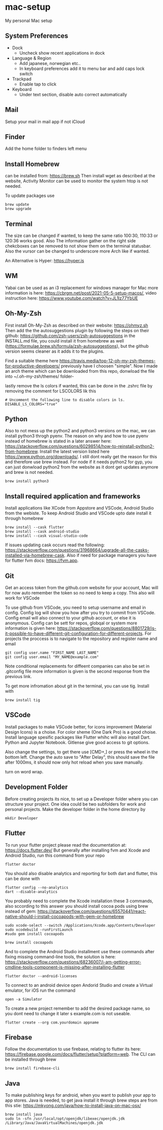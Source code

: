 # mac-setup
My personal Mac setup

## System Preferences
* Dock
  * Uncheck show recent applications in dock
* Language & Region
  * Add japanese, norwegian etc..
  * In keyboard preferences add it to menu bar and add caps lock switch
* Trackpad
  * Enable tap to click
* Keyboard
  * Under text section, disable auto correct automatically 

## Mail
Setup your mail in mail app if not iCloud

## Finder
Add the home folder to finders left menu

## Install Homebrew
can be installed from: https://brew.sh
Then install wget as described at the website, Activity Monitor can be used to monitor the system htop is not needed.

To update packages use
```
brew update
brew upgrade
```

## Terminal

The size can be changed if wanted, to keep the same ratio 100:30, 110:33 or 120:36 works good. Also The information gather on the right side chekcboxes can be removed to not show them on the terminal statusbar. Also the vursor can be changed to underscore more Arch like if wanted.

An Alternative is Hyper: https://hyper.is

## WM
Yabai can be used as an i3 replacement for windows manager for Mac more information is here: https://cbrgm.net/post/2021-05-5-setup-macos/, video instruction here: https://www.youtube.com/watch?v=JL1lz77YbUE

## Oh-My-Zsh
First install Oh-My-Zsh as described on their website: https://ohmyz.sh
Then add the the autosuggestions plugin by following the steps on their github: https://github.com/zsh-users/zsh-autosuggestions in the INSTALL.md file, you could install it from homebrew as well (https://formulae.brew.sh/formula/zsh-autosuggestions), but the github version seems cleaner as it adds it to the plugins.

Find a suitable theme here https://travis.media/top-12-oh-my-zsh-themes-for-productive-developers/ previously have I choosen "simple". Now I made an arch theme which can be downloaded from this repo, donwload the file into ~/.oh-my-zsh/themes/ folder-

lastly remove the ls colors if wanted, this can be done in the .zshrc file by removing the comment for LSCOLORS lik this
```
# Uncomment the following line to disable colors in ls.
DISABLE_LS_COLORS="true"
```

## Python
Also to not mess up the python2 and python3 versions on the mac, we can install python3 throgh pyenv. The reason on why and how to use pyenv instead of homebrew is stated in a later answer here: https://stackoverflow.com/questions/60298514/how-to-reinstall-python2-from-homebrew. Install the latest version listed here https://www.python.org/downloads/. I still dont really get the reason for this and therefore use brew instead. For node if it needs python2 for gyp, you can just donwload python2 from the website as it dont get updates anymore and brew is not needed.

```
brew install python3
```

## Install required application and frameworks
Install applications like XCode from Appstore and VSCode, Android Studio from the webiste. To keep Android Studio and VSCode upto date install it through homebrew
```
brew install --cask flutter
brew install --cask android-studio
brew install --cask visual-studio-code
```
If issues updating cask occurs read the following: https://stackoverflow.com/questions/31968664/upgrade-all-the-casks-installed-via-homebrew-cask. Also if need for package managers you have for flutter fvm docs: https://fvm.app.

## Git
Get an access token from the github.com website for your account, Mac will for now auto remember the token so no need to keep a copy. This also will work for VSCode

To use github from VSCode, you need to setup username and email in config. Config log will show you how after you try to commit from VSCode. Config email will also connect to your github account, or else it is anonymous. Config can be sett for repos, globqal or system more information is given here: https://stackoverflow.com/questions/8801729/is-it-possible-to-have-different-git-configuration-for-different-projects. For projects the proccess is to navigate to the repository and register name and email
```
git config user.name "FIRST_NAME LAST_NAME"
git config user.email "MY_NAME@example.com"
```
Note conditional replacements for diffeent companies can also be set in .gitconfig file more information is given is the second response from the previous link.
 
To get more infromation about git in the terminal, you can use tig. Install with
```
brew install tig
```

## VSCode
Install packages to make VSCode better, for icons improvement (Material Design Icons) is a choise. For color sheme (One Dark Pro) is a good choise. Install language spesific packages like Flutter whihc will also install Dart. Python and Jupyter Notebook. Gitlense give good access to git options.

Also change the settings, to get there use [CMD+,] or press the wheel in the bottom left. Change the auto save to "After Delay", this should save the file after 1000ms, it should now only hot reload when you save manually.

turn on word wrap. 

## Development Folder
Before creating projects its nice, to set up a Developer folder where you can structure your project. One idea could be two subfolders for work and personal projects. Make the developer folder in the home directory by
```
mkdir Developer
```

## Flutter
To run your flutter project please read the documentation at: https://docs.flutter.dev/
But generally after installing fvm and Xcode and Android Studio, run this command from your repo
```
flutter doctor 
```
You should also disable analytics and reporting for both dart and flutter, this can be done with
```
flutter config --no-analytics
dart --disable-analytics
```
You probably need to complete the Xcode installation these 3 commands, also sccording to this answer you should install cocoa pods using brew instead of gem: https://stackoverflow.com/questions/65570441/react-native-should-i-install-cocoapods-with-gem-or-homebrew
```
sudo xcode-select --switch /Applications/Xcode.app/Contents/Developer
sudo xcodebuild -runFirstLaunch
#sudo gem install cocoapods

brew install cocoapods
```
And to complete the Android Studio installment use these commands after fixing missing command-line tools, the solution is here: https://stackoverflow.com/questions/68236007/i-am-getting-error-cmdline-tools-component-is-missing-after-installing-flutter
```
flutter doctor --android-licenses
```
To connect to an android device open Andorid Studio and create a Virtual emulator, for iOS run the command
```
open -a Simulator
```
To create a new project remember to add the desired package name, so you dont need to change it later s example.com is not useable. 
```
flutter create --org com.yourdomain appname
```

## Firebase
Follow the documentation to use firebase, relating to flutter its here: https://firebase.google.com/docs/flutter/setup?platform=web. The CLI can be installed through brew 

```
brew install firebase-cli
```

## Java
To make publishing keys for android, when you want to publish your app to app stores. Java is needed, to get java install it through brew steps are from this stie: https://mkyong.com/java/how-to-install-java-on-mac-osx/
```
brew install java
sudo ln -sfn /usr/local/opt/openjdk/libexec/openjdk.jdk /Library/Java/JavaVirtualMachines/openjdk.jdk
```
